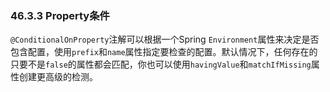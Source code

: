 ### 46.3.3 Property条件

`@ConditionalOnProperty`注解可以根据一个Spring `Environment`属性来决定是否包含配置，使用`prefix`和`name`属性指定要检查的配置。默认情况下，任何存在的只要不是`false`的属性都会匹配，你也可以使用`havingValue`和`matchIfMissing`属性创建更高级的检测。
